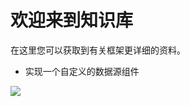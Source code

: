 # 欢迎来到知识库
  在这里您可以获取到有关框架更详细的资料。
- 实现一个自定义的数据源组件
<a href="https://github.com/BeardedManZhao/EasterBunny/blob/main/KnowledgeDocument/Implementation%20of%20user-defined%20data%20reading%20component-Chinese.md">
 <img src = "https://user-images.githubusercontent.com/113756063/193167828-65cf7a27-01cb-4d8e-84c0-f1bcb4a070e3.png"></img>
</a>
